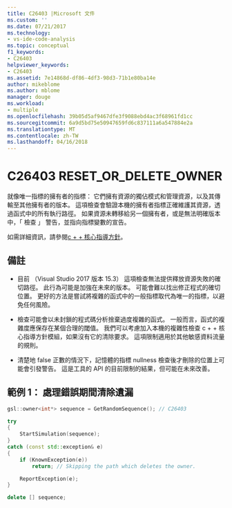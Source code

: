 ```yaml
---
title: C26403 |Microsoft 文件
ms.custom: ''
ms.date: 07/21/2017
ms.technology:
- vs-ide-code-analysis
ms.topic: conceptual
f1_keywords:
- C26403
helpviewer_keywords:
- C26403
ms.assetid: 7e14868d-df86-4df3-98d3-71b1e80ba14e
author: mikeblome
ms.author: mblome
manager: douge
ms.workload:
- multiple
ms.openlocfilehash: 39b05d5af9467dfe3f9088ebd4ac3f68961fd1cc
ms.sourcegitcommit: 6a9d5bd75e50947659fd6c837111a6a547884e2a
ms.translationtype: MT
ms.contentlocale: zh-TW
ms.lasthandoff: 04/16/2018
---
```

# <a name="c26403-resetordeleteowner"></a>C26403 RESET_OR_DELETE_OWNER
就像唯一指標的擁有者的指標： 它們擁有資源的獨佔模式和管理資源，以及其傳輸至其他擁有者的版本。 這項檢查會驗證本機的擁有者指標正確維護其資源，透過函式中的所有執行路徑。 如果資源未轉移給另一個擁有者，或是無法明確版本中，「 檢查 」 警告，並指向指標變數的宣告。

如需詳細資訊，請參閱[c + + 核心指導方針](http://github.com/isocpp/CppCoreGuidelines/blob/master/CppCoreGuidelines.md#r-resource-management)。  

## <a name="remarks"></a>備註
- 目前 （Visual Studio 2017 版本 15.3） 這項檢查無法提供釋放資源失敗的確切路徑。 此行為可能是加強在未來的版本。 可能會難以找出修正程式的確切位置。 更好的方法是嘗試將複雜的函式中的一般指標取代為唯一的指標，以避免任何風險。

- 檢查可能會以未封鎖的程式碼分析捨棄過度複雜的函式。 一般而言，函式的複雜度應保存在某個合理的閾值。 我們可以考慮加入本機的複雜性檢查 c + + 核心指導方針模組，如果沒有它的清除要求。 這項限制適用於其他敏感資料流量的規則。

- 清楚地 false 正數的情況下，記憶體的指標 nullness 檢查後才刪除的位置上可能會引發警告。 這是工具的 API 的目前限制的結果，但可能在未來改善。

## <a name="example-1-missing-cleanup-during-error-handling"></a>範例 1： 處理錯誤期間清除遺漏
```cpp
gsl::owner<int*> sequence = GetRandomSequence(); // C26403

try
{
    StartSimulation(sequence);
}
catch (const std::exception& e)
{
    if (KnownException(e))
        return; // Skipping the path which deletes the owner.

    ReportException(e);
}

delete [] sequence;
```